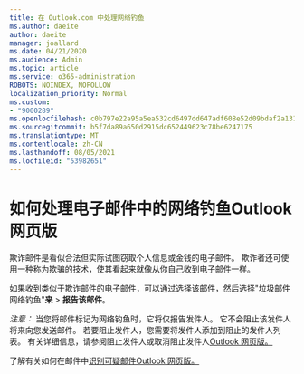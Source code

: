 ```yaml
---
title: 在 Outlook.com 中处理网络钓鱼
ms.author: daeite
author: daeite
manager: joallard
ms.date: 04/21/2020
ms.audience: Admin
ms.topic: article
ms.service: o365-administration
ROBOTS: NOINDEX, NOFOLLOW
localization_priority: Normal
ms.custom:
- "9000289"
ms.openlocfilehash: c0b797e22a95a5ea532cd6497dd647adf608e52d09bdaf2a13124ecdfe15d5bb
ms.sourcegitcommit: b5f7da89a650d2915dc652449623c78be6247175
ms.translationtype: MT
ms.contentlocale: zh-CN
ms.lasthandoff: 08/05/2021
ms.locfileid: "53982651"
---
```

# <a name="how-to-deal-with-a-phishing-email-in-outlook-on-the-web"></a>如何处理电子邮件中的网络钓鱼Outlook 网页版

欺诈邮件是看似合法但实际试图窃取个人信息或金钱的电子邮件。 欺诈者还可使用一种称为欺骗的技术，使其看起来就像从你自己收到电子邮件一样。

如果收到类似于欺诈邮件的电子邮件，可以通过选择该邮件，然后选择"垃圾邮件网络钓鱼"**来**  >  **报告该邮件**。

*注意：* 当您将邮件标记为网络钓鱼时，它将仅报告发件人。 它不会阻止该发件人将来向您发送邮件。 若要阻止发件人，您需要将发件人添加到阻止的发件人列表。 有关详细信息，请参阅阻止发件人或取消阻止发件人[Outlook 网页版。](https://support.office.com/article/9bf812d4-6995-4d19-901a-76d6e26939b0)

了解有关如何在邮件中[识别可疑邮件Outlook 网页版。](https://support.office.com/article/3d44102b-6ce3-4f7c-a359-b623bec82206)